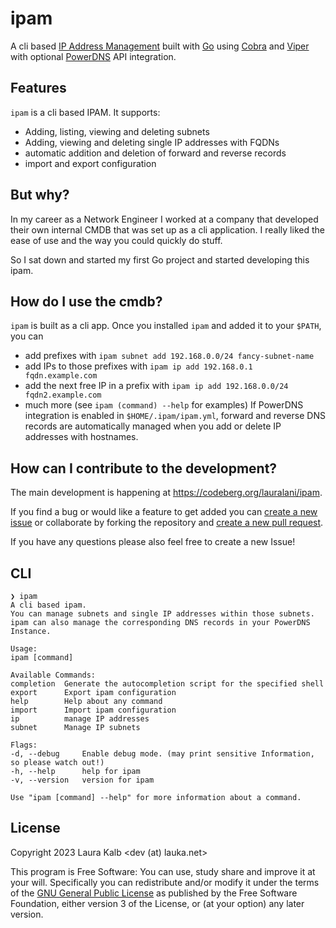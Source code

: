 # ipam
A cli based [IP Address Management](https://en.wikipedia.org/wiki/IP_address_management)
built with [Go](https://go.dev/) using [Cobra](https://cobra.dev/) and
[Viper](https://github.com/spf13/viper) with optional [PowerDNS](https://www.powerdns.com/auth.html)
API integration.

## Features
`ipam` is a cli based IPAM. It supports:
- Adding, listing, viewing and deleting subnets
- Adding, viewing and deleting single IP addresses with FQDNs
- automatic addition and deletion of forward and reverse records
- import and export configuration

## But why?
In my career as a Network Engineer I worked at a company that developed their own internal CMDB
that was set up as a cli application. I really liked the ease of use and the way you could
quickly do stuff.

So I sat down and started my first Go project and started developing this ipam.

## How do I use the cmdb?
`ipam` is built as a cli app. Once you installed `ipam` and added it to your `$PATH`, you can
- add prefixes with `ipam subnet add 192.168.0.0/24 fancy-subnet-name`
- add IPs to those prefixes with `ipam ip add 192.168.0.1 fqdn.example.com`
- add the next free IP in a prefix with `ipam ip add 192.168.0.0/24 fqdn2.example.com`
- much more (see `ipam (command) --help` for examples)
If PowerDNS integration is enabled in `$HOME/.ipam/ipam.yml`, forward and reverse DNS records
are automatically managed when you add or delete IP addresses with hostnames.

## How can I contribute to the development?
The main development is happening at https://codeberg.org/lauralani/ipam.

If you find a bug or would like a feature to get added you can 
[create a new issue](https://codeberg.org/lauralani/ipam/issues)
or collaborate by forking the repository and 
[create a new pull request](https://codeberg.org/lauralani/ipam/pulls).

If you have any questions please also feel free to create a new Issue!

## CLI
```
❯ ipam
A cli based ipam.
You can manage subnets and single IP addresses within those subnets.
ipam can also manage the corresponding DNS records in your PowerDNS Instance.

Usage:
ipam [command]

Available Commands:
completion  Generate the autocompletion script for the specified shell
export      Export ipam configuration
help        Help about any command
import      Import ipam configuration
ip          manage IP addresses
subnet      Manage IP subnets

Flags:
-d, --debug     Enable debug mode. (may print sensitive Information, so please watch out!)
-h, --help      help for ipam
-v, --version   version for ipam

Use "ipam [command] --help" for more information about a command.
```

## License
Copyright 2023 Laura Kalb <dev (at) lauka.net>

This program is Free Software: You can use, study share and improve it at your
will. Specifically you can redistribute and/or modify it under the terms of the
[GNU General Public License](https://www.gnu.org/licenses/gpl.html) as
published by the Free Software Foundation, either version 3 of the License, or
(at your option) any later version.
